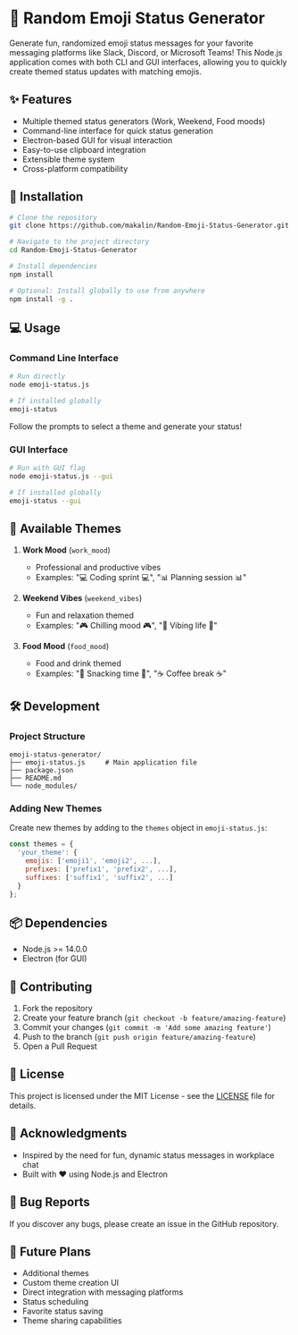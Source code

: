 # 🎲 Random Emoji Status Generator

Generate fun, randomized emoji status messages for your favorite messaging platforms like Slack, Discord, or Microsoft Teams! This Node.js application comes with both CLI and GUI interfaces, allowing you to quickly create themed status updates with matching emojis.

## ✨ Features

- Multiple themed status generators (Work, Weekend, Food moods)
- Command-line interface for quick status generation
- Electron-based GUI for visual interaction
- Easy-to-use clipboard integration
- Extensible theme system
- Cross-platform compatibility

## 🚀 Installation

```bash
# Clone the repository
git clone https://github.com/makalin/Random-Emoji-Status-Generator.git

# Navigate to the project directory
cd Random-Emoji-Status-Generator

# Install dependencies
npm install

# Optional: Install globally to use from anywhere
npm install -g .
```

## 💻 Usage

### Command Line Interface

```bash
# Run directly
node emoji-status.js

# If installed globally
emoji-status
```

Follow the prompts to select a theme and generate your status!

### GUI Interface

```bash
# Run with GUI flag
node emoji-status.js --gui

# If installed globally
emoji-status --gui
```

## 🎨 Available Themes

1. **Work Mood** (`work_mood`)
   - Professional and productive vibes
   - Examples: "💻 Coding sprint 💻", "📊 Planning session 📊"

2. **Weekend Vibes** (`weekend_vibes`)
   - Fun and relaxation themed
   - Examples: "🎮 Chilling mood 🎮", "🌴 Vibing life 🌴"

3. **Food Mood** (`food_mood`)
   - Food and drink themed
   - Examples: "🍕 Snacking time 🍕", "☕ Coffee break ☕"

## 🛠️ Development

### Project Structure

```
emoji-status-generator/
├── emoji-status.js     # Main application file
├── package.json
├── README.md
└── node_modules/
```

### Adding New Themes

Create new themes by adding to the `themes` object in `emoji-status.js`:

```javascript
const themes = {
  'your_theme': {
    emojis: ['emoji1', 'emoji2', ...],
    prefixes: ['prefix1', 'prefix2', ...],
    suffixes: ['suffix1', 'suffix2', ...]
  }
};
```

## 📦 Dependencies

- Node.js >= 14.0.0
- Electron (for GUI)

## 🤝 Contributing

1. Fork the repository
2. Create your feature branch (`git checkout -b feature/amazing-feature`)
3. Commit your changes (`git commit -m 'Add some amazing feature'`)
4. Push to the branch (`git push origin feature/amazing-feature`)
5. Open a Pull Request

## 📝 License

This project is licensed under the MIT License - see the [LICENSE](LICENSE) file for details.

## 🙏 Acknowledgments

- Inspired by the need for fun, dynamic status messages in workplace chat
- Built with ❤️ using Node.js and Electron

## 🐛 Bug Reports

If you discover any bugs, please create an issue in the GitHub repository.

## 🔮 Future Plans

- Additional themes
- Custom theme creation UI
- Direct integration with messaging platforms
- Status scheduling
- Favorite status saving
- Theme sharing capabilities
